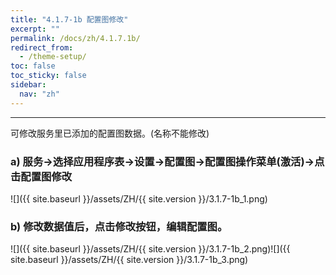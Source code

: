 ```yaml
---
title: "4.1.7-1b 配置图修改"
excerpt: ""
permalink: /docs/zh/4.1.7.1b/
redirect_from:
  - /theme-setup/
toc: false
toc_sticky: false
sidebar:
  nav: "zh"
---
```


---
可修改服务里已添加的配置图数据。(名称不能修改)

### a\) 服务→选择应用程序表→设置→配置图→配置图操作菜单(激活)→点击配置图修改
![]({{ site.baseurl }}/assets/ZH/{{ site.version }}/3.1.7-1b_1.png)

### b\) 修改数据值后，点击修改按钮，编辑配置图。
![]({{ site.baseurl }}/assets/ZH/{{ site.version }}/3.1.7-1b_2.png)![]({{ site.baseurl }}/assets/ZH/{{ site.version }}/3.1.7-1b_3.png)
